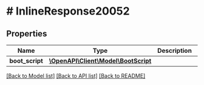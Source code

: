 # # InlineResponse20052

## Properties

Name | Type | Description | Notes
------------ | ------------- | ------------- | -------------
**boot_script** | [**\OpenAPI\Client\Model\BootScript**](BootScript.md) |  | [optional]

[[Back to Model list]](../../README.md#models) [[Back to API list]](../../README.md#endpoints) [[Back to README]](../../README.md)
